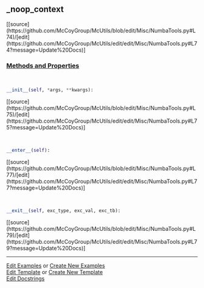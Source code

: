 ## <a id="McUtils.Misc.NumbaTools._noop_context">_noop_context</a> 
<div class="docs-source-link" markdown="1">
[[source](https://github.com/McCoyGroup/McUtils/blob/edit/Misc/NumbaTools.py#L74)/[edit](https://github.com/McCoyGroup/McUtils/edit/edit/Misc/NumbaTools.py#L74?message=Update%20Docs)]
</div>



<div class="collapsible-section">
 <div class="collapsible-section collapsible-section-header" markdown="1">
 
### <a class="collapse-link" data-toggle="collapse" href="#methods">Methods and Properties</a> <a class="float-right" data-toggle="collapse" href="#methods"><i class="fa fa-chevron-down"></i></a>

 </div>
 <div class="collapsible-section collapsible-section-body collapse" id="methods" markdown="1">

<a id="McUtils.Misc.NumbaTools._noop_context.__init__" class="docs-object-method">&nbsp;</a> 
```python
__init__(self, *args, **kwargs): 
```
<div class="docs-source-link" markdown="1">
[[source](https://github.com/McCoyGroup/McUtils/blob/edit/Misc/NumbaTools.py#L75)/[edit](https://github.com/McCoyGroup/McUtils/edit/edit/Misc/NumbaTools.py#L75?message=Update%20Docs)]
</div>

<a id="McUtils.Misc.NumbaTools._noop_context.__enter__" class="docs-object-method">&nbsp;</a> 
```python
__enter__(self): 
```
<div class="docs-source-link" markdown="1">
[[source](https://github.com/McCoyGroup/McUtils/blob/edit/Misc/NumbaTools.py#L77)/[edit](https://github.com/McCoyGroup/McUtils/edit/edit/Misc/NumbaTools.py#L77?message=Update%20Docs)]
</div>

<a id="McUtils.Misc.NumbaTools._noop_context.__exit__" class="docs-object-method">&nbsp;</a> 
```python
__exit__(self, exc_type, exc_val, exc_tb): 
```
<div class="docs-source-link" markdown="1">
[[source](https://github.com/McCoyGroup/McUtils/blob/edit/Misc/NumbaTools.py#L79)/[edit](https://github.com/McCoyGroup/McUtils/edit/edit/Misc/NumbaTools.py#L79?message=Update%20Docs)]
</div>

 </div>
</div>




___

[Edit Examples](https://github.com/McCoyGroup/McUtils/edit/gh-pages/ci/examples/McUtils/Misc/NumbaTools/_noop_context.md) or 
[Create New Examples](https://github.com/McCoyGroup/McUtils/new/gh-pages/?filename=ci/examples/McUtils/Misc/NumbaTools/_noop_context.md) <br/>
[Edit Template](https://github.com/McCoyGroup/McUtils/edit/gh-pages/ci/docs/McUtils/Misc/NumbaTools/_noop_context.md) or 
[Create New Template](https://github.com/McCoyGroup/McUtils/new/gh-pages/?filename=ci/docs/templates/McUtils/Misc/NumbaTools/_noop_context.md) <br/>
[Edit Docstrings](https://github.com/McCoyGroup/McUtils/edit/edit/Misc/NumbaTools.py#L74?message=Update%20Docs)